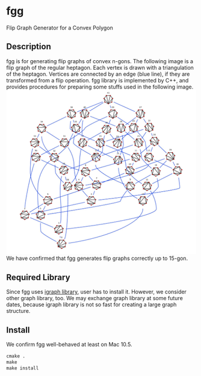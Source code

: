 fgg
===

Flip Graph Generator for a Convex Polygon

Description
---
fgg is for generating flip graphs of convex n-gons.
The following image is a flip graph of the regular heptagon.
Each vertex is drawn with a triangulation of the heptagon.
Vertices are connected by an edge (blue line),
if they are transformed from a flip operation.
fgg library is implemented by C++, and provides procedures for
preparing some stuffs used in the following image.
![heptagon](heptagon-image.jpg)
We have confirmed that fgg generates flip graphs correctly up to 15-gon.


Required Library
---
Since fgg uses
[igraph library](http://igraph.sourceforge.net/ "igraph library"),
user has to install it. 
However, we consider other graph library, too.
We may exchange graph library at some future dates,
because igraph library is not so fast for creating a large graph
structure.


Install
---
We confirm fgg well-behaved at least on Mac 10.5.

	cmake .
	make
	make install







